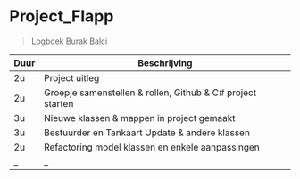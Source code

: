# Project_Flapp

<!-- | \_ | \_| -->

> Logboek Burak Balci

| Duur | Beschrijving                                               |
| ---- | ---------------------------------------------------------- |
| 2u   | Project uitleg                                             |
| 2u   | Groepje samenstellen & rollen, Github & C# project starten |
| 3u   | Nieuwe klassen & mappen in project gemaakt                 |
| 3u   | Bestuurder en Tankaart Update & andere klassen             |
| 2u   | Refactoring model klassen en enkele aanpassingen           |
| \_   | \_                                                         |
